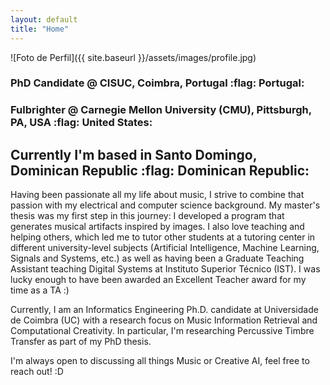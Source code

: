 ```yaml
---
layout: default
title: "Home"
---
```


![Foto de Perfil]({{ site.baseurl }}/assets/images/profile.jpg)


### PhD Candidate @ CISUC, Coimbra, Portugal :flag: Portugal:

### Fulbrighter @ Carnegie Mellon University (CMU), Pittsburgh, PA, USA :flag: United States:

Currently I'm based in Santo Domingo, Dominican Republic :flag: Dominican Republic:
---
Having been passionate all my life about music, I strive to combine that passion with my electrical and computer science background. My master's thesis was my first step in this journey: I developed a program that generates musical artifacts inspired by images. I also love teaching and helping others, which led me to tutor other students at a tutoring center in different university-level subjects (Artificial Intelligence, Machine Learning, Signals and Systems, etc.) as well as having been a Graduate Teaching Assistant teaching Digital Systems at Instituto Superior Técnico (IST). I was lucky enough to have been awarded an Excellent Teacher award for my time as a TA :)

Currently, I am an Informatics Engineering Ph.D. candidate at Universidade de Coimbra (UC) with a research focus on Music Information Retrieval and Computational Creativity. In particular, I'm researching Percussive Timbre Transfer as part of my PhD thesis. 

I'm always open to discussing all things Music or Creative AI, feel free to reach out! :D